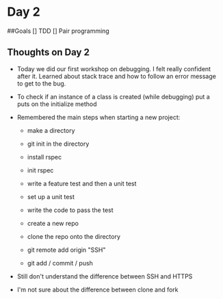 # Day 2

##Goals
[] TDD
[] Pair programming

## Thoughts on Day 2
  * Today we did our first workshop on debugging. I felt really confident after it. Learned about stack trace and how to follow an error message to get to the bug.
  * To check if an instance of a class is created (while debugging) put a puts on the initialize method
  * Remembered the main steps when starting a new project:
    * make a directory
    * git init in the directory
    * install rspec
    * init rspec
    * write a feature test and then a unit test
    * set up a unit test
    * write the code to pass the test

    * create a new repo
    * clone the repo onto the directory
    * git remote add origin "SSH"
    * git add / commit / push

  * Still don't understand the difference between SSH and HTTPS
  * I'm not sure about the difference between clone and fork
